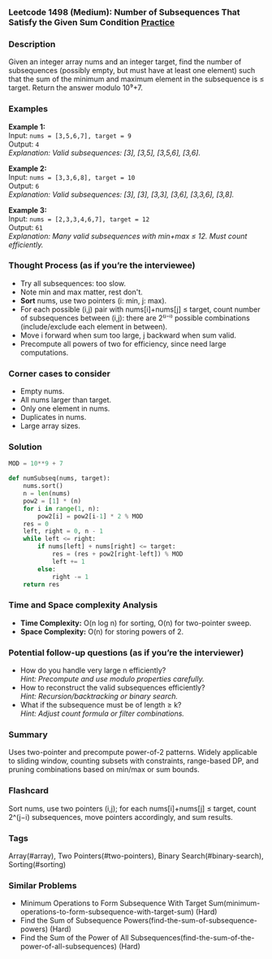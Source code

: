### Leetcode 1498 (Medium): Number of Subsequences That Satisfy the Given Sum Condition [Practice](https://leetcode.com/problems/number-of-subsequences-that-satisfy-the-given-sum-condition)

### Description  
Given an integer array nums and an integer target, find the number of subsequences (possibly empty, but must have at least one element) such that the sum of the minimum and maximum element in the subsequence is ≤ target. Return the answer modulo 10⁹+7.

### Examples  
**Example 1:**  
Input: `nums = [3,5,6,7], target = 9`  
Output: `4`  
*Explanation: Valid subsequences: [3], [3,5], [3,5,6], [3,6].*

**Example 2:**  
Input: `nums = [3,3,6,8], target = 10`  
Output: `6`  
*Explanation: Valid subsequences: [3], [3], [3,3], [3,6], [3,3,6], [3,8].*

**Example 3:**  
Input: `nums = [2,3,3,4,6,7], target = 12`  
Output: `61`  
*Explanation: Many valid subsequences with min+max ≤ 12. Must count efficiently.*


### Thought Process (as if you’re the interviewee)  
- Try all subsequences: too slow.
- Note min and max matter, rest don't.
- **Sort** nums, use two pointers (i: min, j: max).
- For each possible (i,j) pair with nums[i]+nums[j] ≤ target, count number of subsequences between (i,j): there are 2⁽ʲ⁻ⁱ⁾ possible combinations (include/exclude each element in between).
- Move i forward when sum too large, j backward when sum valid.
- Precompute all powers of two for efficiency, since need large computations.


### Corner cases to consider  
- Empty nums.
- All nums larger than target.
- Only one element in nums.
- Duplicates in nums.
- Large array sizes.


### Solution

```python
MOD = 10**9 + 7

def numSubseq(nums, target):
    nums.sort()
    n = len(nums)
    pow2 = [1] * (n)
    for i in range(1, n):
        pow2[i] = pow2[i-1] * 2 % MOD
    res = 0
    left, right = 0, n - 1
    while left <= right:
        if nums[left] + nums[right] <= target:
            res = (res + pow2[right-left]) % MOD
            left += 1
        else:
            right -= 1
    return res
```

### Time and Space complexity Analysis  
- **Time Complexity:** O(n log n) for sorting, O(n) for two-pointer sweep.
- **Space Complexity:** O(n) for storing powers of 2.


### Potential follow-up questions (as if you’re the interviewer)  
- How do you handle very large n efficiently?  
  *Hint: Precompute and use modulo properties carefully.*
- How to reconstruct the valid subsequences efficiently?  
  *Hint: Recursion/backtracking or binary search.*
- What if the subsequence must be of length ≥ k?  
  *Hint: Adjust count formula or filter combinations.*

### Summary
Uses two-pointer and precompute power-of-2 patterns. Widely applicable to sliding window, counting subsets with constraints, range-based DP, and pruning combinations based on min/max or sum bounds.


### Flashcard
Sort nums, use two pointers (i,j); for each nums[i]+nums[j] ≤ target, count 2^(j−i) subsequences, move pointers accordingly, and sum results.

### Tags
Array(#array), Two Pointers(#two-pointers), Binary Search(#binary-search), Sorting(#sorting)

### Similar Problems
- Minimum Operations to Form Subsequence With Target Sum(minimum-operations-to-form-subsequence-with-target-sum) (Hard)
- Find the Sum of Subsequence Powers(find-the-sum-of-subsequence-powers) (Hard)
- Find the Sum of the Power of All Subsequences(find-the-sum-of-the-power-of-all-subsequences) (Hard)